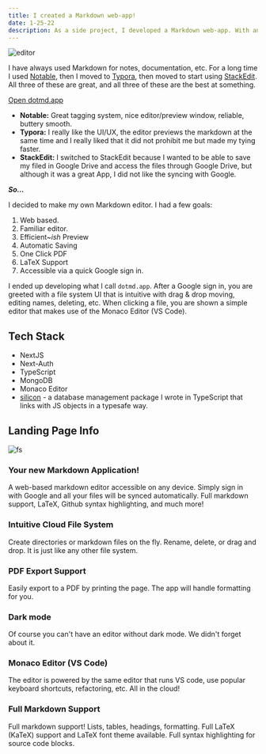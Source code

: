 ```yaml
---
title: I created a Markdown web-app!
date: 1-25-22
description: As a side project, I developed a Markdown web-app. With an accessible cloud file-storage, VS code editor, and much more.
---
```


![editor](/dotmd/editor.png)

I have always used Markdown for notes, documentation, etc. For a long time I used [Notable](https://notable.app/),
then I moved to [Typora](https://typora.io/), then moved to start using [StackEdit](https://stackedit.io/). All three
of these are great, and all three of these are the best at something.

[Open dotmd.app](https://dotmd.app)

* **Notable:** Great tagging system, nice editor/preview window, reliable, buttery smooth.
* **Typora:** I really like the UI/UX, the editor previews the markdown at the same time and I really liked that it did
not prohibit me but made my tying faster.
* **StackEdit:** I switched to StackEdit because I wanted to be able to save my filed in Google Drive and access the
files through Google Drive, but although it was a great App, I did not like the syncing with Google.

***So...***

I decided to make my own Markdown editor. I had a few goals:
1. Web based.
2. Familiar editor.
3. Efficient~*ish* Preview
4. Automatic Saving
5. One Click PDF
6. LaTeX Support
7. Accessible via a quick Google sign in.

I ended up developing what I call `dotmd.app`. After a Google sign in, you are greeted with a file system UI that is 
intuitive with drag & drop moving, editing names, deleting, etc. When clicking a file, you are shown a simple editor 
that makes use of the Monaco Editor (VS Code).

## Tech Stack
* NextJS
* Next-Auth
* TypeScript
* MongoDB
* Monaco Editor
* [silicon](https://github.com/element-ts/silicon/wiki) - a database management package I wrote in TypeScript that
links with JS objects in a typesafe way.

## Landing Page Info

![fs](/dotmd/fs.png)

### Your new Markdown Application!
A web-based markdown editor accessible on any device. Simply sign in with Google and all your files will be synced
automatically. Full markdown support, LaTeX, Github syntax highlighting, and much more!

### Intuitive Cloud File System
Create directories or markdown files on the fly. Rename, delete, or drag and drop. It is just like any other
file system.

### PDF Export Support
Easily export to a PDF by printing the page. The app will handle formatting for you.

### Dark mode
Of course you can't have an editor without dark mode. We didn't forget about it.

### Monaco Editor (VS Code)
The editor is powered by the same editor that runs VS code, use popular keyboard shortcuts, refactoring, etc.
All in the cloud!

### Full Markdown Support
Full markdown support! Lists, tables, headings, formatting. Full LaTeX (KaTeX) support and LaTeX font theme
available. Full syntax highlighting for source code blocks.
